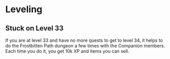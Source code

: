 # Leveling

## Stuck on Level 33

If you are at level 33 and have no more quests to get to level 34, it helps to do the Frostbitten Path dungeon a few times with the Companion members. Each time you do it, you get 10k XP and items you can sell.